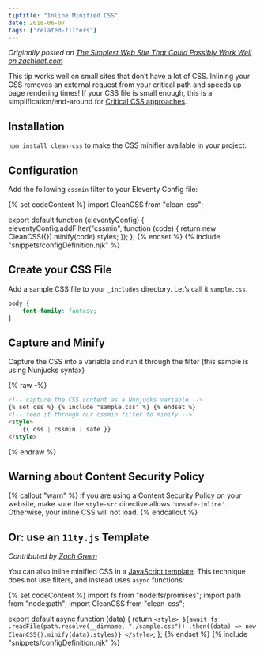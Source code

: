```yaml
---
tiptitle: "Inline Minified CSS"
date: 2018-06-07
tags: ["related-filters"]
---
```


_Originally posted on [The Simplest Web Site That Could Possibly Work Well on zachleat.com](https://www.zachleat.com/web/that-could-possibly-work/)_

This tip works well on small sites that don’t have a lot of CSS. Inlining your CSS removes an external request from your critical path and speeds up page rendering times! If your CSS file is small enough, this is a simplification/end-around for [Critical CSS approaches](https://www.smashingmagazine.com/2015/08/understanding-critical-css/).

## Installation

`npm install clean-css` to make the CSS minifier available in your project.

## Configuration

Add the following `cssmin` filter to your Eleventy Config file:

{% set codeContent %}
import CleanCSS from "clean-css";

export default function (eleventyConfig) {
	eleventyConfig.addFilter("cssmin", function (code) {
		return new CleanCSS({}).minify(code).styles;
	});
};
{% endset %}
{% include "snippets/configDefinition.njk" %}

## Create your CSS File

Add a sample CSS file to your `_includes` directory. Let’s call it `sample.css`.

```css
body {
	font-family: fantasy;
}
```

## Capture and Minify

Capture the CSS into a variable and run it through the filter (this sample is using Nunjucks syntax)

{% raw -%}

```html
<!-- capture the CSS content as a Nunjucks variable -->
{% set css %} {% include "sample.css" %} {% endset %}
<!-- feed it through our cssmin filter to minify -->
<style>
	{{ css | cssmin | safe }}
</style>
```

{% endraw %}

## Warning about Content Security Policy

{% callout "warn" %}
If you are using a Content Security Policy on your website, make sure the <code>style-src</code> directive allows <code>'unsafe-inline'</code>. Otherwise, your inline CSS will not load.
{% endcallout %}

## Or: use an `11ty.js` Template

_Contributed by [Zach Green](https://github.com/zgreen)_

You can also inline minified CSS in a [JavaScript template](/docs/languages/javascript/). This technique does not use filters, and instead uses `async` functions:

{% set codeContent %}
import fs from "node:fs/promises";
import path from "node:path";
import CleanCSS from "clean-css";

export default async function (data) {
	return `<style>
	  ${await fs
			.readFile(path.resolve(__dirname, "./sample.css"))
			.then((data) => new CleanCSS().minify(data).styles)}
	</style>`;
};
{% endset %}
{% include "snippets/configDefinition.njk" %}

